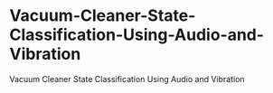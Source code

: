 # Vacuum-Cleaner-State-Classification-Using-Audio-and-Vibration
Vacuum Cleaner State Classification Using Audio and Vibration
